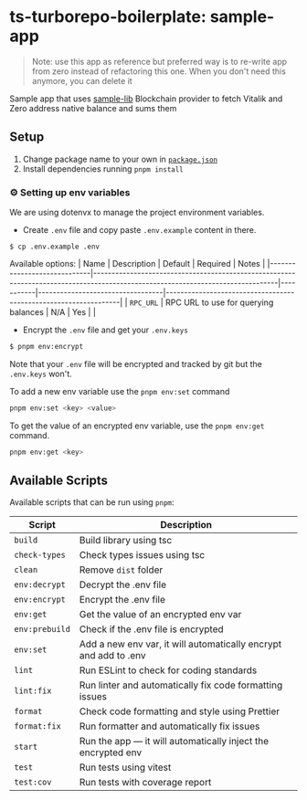 # ts-turborepo-boilerplate: sample-app

> Note: use this app as reference but preferred way is to re-write app
> from zero instead of refactoring this one.
> When you don't need this anymore, you can delete it

Sample app that uses [sample-lib](../../packages/sample-lib) Blockchain
provider to fetch Vitalik and Zero address native balance and sums them

## Setup

1. Change package name to your own in [`package.json`](./package.json)
2. Install dependencies running `pnpm install`

### ⚙️ Setting up env variables

We are using dotenvx to manage the project environment variables.

-   Create `.env` file and copy paste `.env.example` content in there.

```
$ cp .env.example .env
```

Available options:
| Name | Description | Default | Required | Notes |
|-----------------------------|--------------------------------------------------------------------------------------------------------------------------------|-----------|----------------------------------|-----------------------------------------------------------------|
| `RPC_URL` | RPC URL to use for querying balances | N/A | Yes | |

-   Encrypt the `.env` file and get your `.env.keys`

```bash
$ pnpm env:encrypt
```

Note that your `.env` file will be encrypted and tracked by git but the `.env.keys` won't.

To add a new env variable use the `pnpm env:set` command

```bash
pnpm env:set <key> <value>
```

To get the value of an encrypted env variable, use the `pnpm env:get` command.

```bash
pnpm env:get <key>
```

## Available Scripts

Available scripts that can be run using `pnpm`:

| Script         | Description                                                      |
| -------------- | ---------------------------------------------------------------- |
| `build`        | Build library using tsc                                          |
| `check-types`  | Check types issues using tsc                                     |
| `clean`        | Remove `dist` folder                                             |
| `env:decrypt`  | Decrypt the .env file                                            |
| `env:encrypt`  | Encrypt the .env file                                            |
| `env:get`      | Get the value of an encrypted env var                            |
| `env:prebuild` | Check if the .env file is encrypted                              |
| `env:set`      | Add a new env var, it will automatically encrypt and add to .env |
| `lint`         | Run ESLint to check for coding standards                         |
| `lint:fix`     | Run linter and automatically fix code formatting issues          |
| `format`       | Check code formatting and style using Prettier                   |
| `format:fix`   | Run formatter and automatically fix issues                       |
| `start`        | Run the app — it will automatically inject the encrypted env     |
| `test`         | Run tests using vitest                                           |
| `test:cov`     | Run tests with coverage report                                   |
